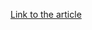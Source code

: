 [Link to the article](https://ptsecurity.com/ww-en/analytics/pt-esc-threat-intelligence/higaisa-or-winnti-apt-41-backdoors-old-and-new/)
